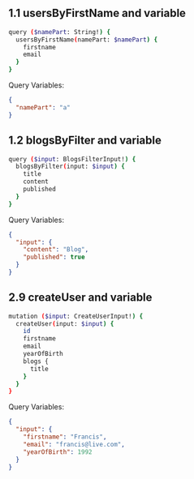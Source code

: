 ## 1.1 usersByFirstName and variable

```bash
query ($namePart: String!) {
  usersByFirstName(namePart: $namePart) {
    firstname
    email
  }
}
```
Query Variables:
```json
{
  "namePart": "a"
}
```

## 1.2 blogsByFilter and variable

```bash
query ($input: BlogsFilterInput!) {
  blogsByFilter(input: $input) {
    title
    content
    published
  }
}
```
Query Variables:
```json
{
  "input": {
    "content": "Blog",
    "published": true
  }
}
```

## 2.9 createUser and variable

```bash
mutation ($input: CreateUserInput!) {
  createUser(input: $input) {
    id
    firstname
    email
    yearOfBirth
    blogs {
      title
    }
  }
}
```
Query Variables:
```json
{
  "input": {
    "firstname": "Francis",
    "email": "francis@live.com",
    "yearOfBirth": 1992
  }
}
```
